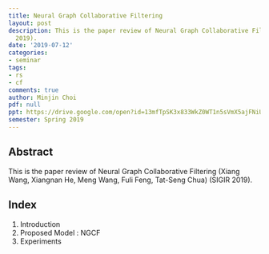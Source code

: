 ```yaml
---
title: Neural Graph Collaborative Filtering
layout: post
description: This is the paper review of Neural Graph Collaborative Filtering (SIGIR
  2019).
date: '2019-07-12'
categories:
- seminar
tags:
- rs
- cf
comments: true
author: Minjin Choi
pdf: null
ppt: https://drive.google.com/open?id=13mfTpSK3x833WkZ0WT1n5sVmX5ajFNiU
semester: Spring 2019
---
```


<!-- Post name should be this form: today-title.md
        For example, 2019-08-02-hyperparameter-optimization.md -->

<!-- Fill the contents where --Fill-- exists -->
<!-- If you don't want to fill the --Fill--(not necessary) part, then remove them all.
        For example, pdf: -->
<!-- The example is in '_posts/2019-08-02-hyperparameter-optimization.md'>

<!-- For 'title' front matter, follow this format: This is Title Format -->
<!-- For 'description' front matter, follow this format: It is description. -->
<!-- For 'date' front matter, follow this format: 2019-01-01 -->
<!-- For 'tags' front matter, write down the tag in abbreviation
        For example, write down CV instead of Computer Science
        'tags' can be more than one. Follow the format: ["CV", "ML"] -->
<!-- For 'author' fron matter, write down your name in this format: Gildong Hong -->
<!-- For 'pdf' and 'ppt' front matter, if you have the attachment files, write down the url -->

## Abstract
This is the paper review of Neural Graph Collaborative Filtering (Xiang Wang, Xiangnan He, Meng Wang, Fuli Feng, Tat-Seng Chua) (SIGIR 2019).

## Index
1. Introduction
2. Proposed Model : NGCF
3. Experiments


<!-- You can add more information below -->
